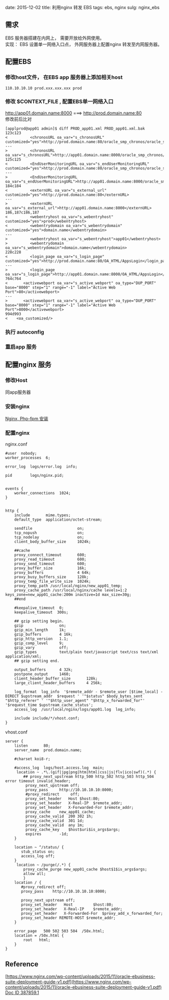 date: 2015-12-02
title: 利用nginx 转发 EBS
tags: ebs, nginx
sulg: nginx_ebs


## 需求

EBS 服务器搭建在内网上， 需要开放给外网使用。   
实现： EBS 设置单一网络入口点，  外网服务器上配置nginx 转发至内网服务器。


## 配置EBS

### 修改host文件， 在EBS app 服务器上添加相关host 

```
110.10.10.10 prod.xxx.xxx.xxx prod
```

### 修改 $CONTEXT_FILE , 配置EBS单一网络入口

http://app01.domain.name:8000  ===>   http://prod.domain.name:80  
修改前后比对
```
[applprod@app01 admin]$ diff PROD_app01.xml PROD_app01.xml.bak 
123c123
<          <chronosURL oa_var="s_chronosURL" customized="yes">http://prod.domain.name:80/oracle_smp_chronos/oracle_smp_chronos_sdk.gif</chronosURL>
---
>          <chronosURL oa_var="s_chronosURL">http://app01.domain.name:8000/oracle_smp_chronos/oracle_smp_chronos_sdk.gif</chronosURL>
125c125
<          <EndUserMonitoringURL oa_var="s_endUserMonitoringURL" customized="yes">http://prod.domain.name:80/oracle_smp_chronos/oracle_smp_chronos_sdk.gif</EndUserMonitoringURL>
---
>          <EndUserMonitoringURL oa_var="s_endUserMonitoringURL">http://app01.domain.name:8000/oracle_smp_chronos/oracle_smp_chronos_sdk.gif</EndUserMonitoringURL>
184c184
<          <externURL oa_var="s_external_url" customized="yes">http://prod.domain.name:80</externURL>
---
>          <externURL oa_var="s_external_url">http://app01.domain.name:8000</externURL>
186,187c186,187
<          <webentryhost oa_var="s_webentryhost" customized="yes">prod</webentryhost>
<          <webentrydomain oa_var="s_webentrydomain" customized="yes">domain.name</webentrydomain>
---
>          <webentryhost oa_var="s_webentryhost">app01</webentryhost>
>          <webentrydomain oa_var="s_webentrydomain">domain.name</webentrydomain>
228c228
<          <login_page oa_var="s_login_page" customized="yes">http://prod.domain.name:80/OA_HTML/AppsLogin</login_page>
---
>          <login_page oa_var="s_login_page">http://app01.domain.name:8000/OA_HTML/AppsLogin</login_page>
764c764
<       <activewebport oa_var="s_active_webport" oa_type="DUP_PORT" base="8000" step="1" range="-1" label="Active Web Port">80</activewebport>
---
>       <activewebport oa_var="s_active_webport" oa_type="DUP_PORT" base="8000" step="1" range="-1" label="Active Web Port">8000</activewebport>
994d993
<    <oa_customized/>
```

### 执行 autoconfig

### 重启app 服务



## 配置nginx 服务
### 修改Host
同app服务器
### 安装nginx
[Nginx, Php-fpm 安装](http://www.yilaguan.cc/nginx-php-fpm.html)
### 配置nginx

nginx.conf
```
#user  nobody;
worker_processes  6;

error_log  logs/error.log  info;

pid        logs/nginx.pid;


events {
    worker_connections  1024;
}


http {
    include       mime.types;
    default_type  application/octet-stream;

    sendfile                    on;
    tcp_nopush                  on;
    tcp_nodelay                 on;
    client_body_buffer_size     1024k;

    ##cache
    proxy_connect_timeout       600;
    proxy_read_timeout          600;
    proxy_send_timeout          600;
    proxy_buffer_size           16k;
    proxy_buffers               4 64k;
    proxy_busy_buffers_size     128k;
    proxy_temp_file_write_size  1024k;
    proxy_temp_path /usr/local/nginx/new_app01_temp;
    proxy_cache_path /usr/local/nginx/cache levels=1:2 keys_zone=new_app01_cache:200m inactive=1d max_size=30g;
    ##end

    #keepalive_timeout  0;
    keepalive_timeout  300s;

    ## gzip setting begin.
    gzip                on;
    gzip_min_length     1k;
    gzip_buffers        4 16k;
    gzip_http_version   1.1;
    gzip_comp_level     9;
    gzip_vary           off;
    gzip_types          text/plain text/javascript text/css text/xml application/xml;
    ## gzip setting end.

    output_buffers      4 32k;
    postpone_output     1460;
    client_header_buffer_size       128k;
    large_client_header_buffers     4 256k;

    log_format  log_info  '$remote_addr - $remote_user [$time_local] -DIRECT $upstream_addr  $request ' '"$status" $body_bytes_sent "$http_referer" ' '"$http_user_agent" "$http_x_forwarded_for"' '$request_time $upstream_cache_status';
    access_log  /usr/local/nginx/logs/app01.log  log_info;

    include include/*/vhost.conf;
}
```

vhost.conf
```
server {
    listen       80;
    server_name  prod.domain.name;

    #charset koi8-r;

    #access_log  logs/host.access.log  main;
     location ~ .*\.(gif|jpg|png|htm|html|css|js|flv|ico|swf)(.*) {
        ## proxy_next_upstream http_500 http_502 http_503 http_504 error timeout invalid_header;
         proxy_next_upstream off;
         proxy_pass     http://10.10.10.10:8000;
         #proxy_redirect     off;
         proxy_set_header   Host $host:80;
         proxy_set_header   X-Real-IP  $remote_addr;
         proxy_set_header   X-Forwarded-For $remote_addr;
         proxy_cache    new_app01_cache;
         proxy_cache_valid  200 302 1h;
         proxy_cache_valid  301 1d;
         proxy_cache_valid  any 1m;
         proxy_cache_key    $host$uri$is_args$args;
         expires        -1d;
    }

    location ~ ^/status/ {
       stub_status on;
       access_log off;
    }
     location ~ /purge(/.*) {
        proxy_cache_purge new_app01_cache $host$1$is_args$args;
        allow all;
        }
    location / {
       #proxy_redirect off;
       proxy_pass    http://10.10.10.10:8000;

       proxy_next_upstream off;
       proxy_set_header   Host         $host:80;
       proxy_set_header   X-Real-IP    $remote_addr;
       proxy_set_header   X-Forwarded-For  $proxy_add_x_forwarded_for;
       proxy_set_header REMOTE-HOST $remote_addr;
    }

    error_page   500 502 503 504  /50x.html;
    location = /50x.html {
        root   html;
    }
}
```


## Reference
[https://www.nginx.com/wp-content/uploads/2015/11/oracle-ebusiness-suite-deployment-guide-v1.pdf](https://www.nginx.com/wp-content/uploads/2015/11/oracle-ebusiness-suite-deployment-guide-v1.pdf)  
[Doc ID 387859.1](https://support.oracle.com/epmos/faces/DocumentDisplay?_afrLoop=351925156011594&id=387859.1&_afrWindowMode=0&_adf.ctrl-state=j2tyjckww_63)
